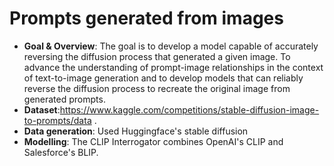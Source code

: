 # Prompts generated from images

- **Goal & Overview**: The goal is to develop a model capable of accurately reversing the diffusion process that generated a given image. To advance the understanding of prompt-image relationships in the context of text-to-image generation and to develop models that can reliably reverse the diffusion process to recreate the original image from generated prompts.
- **Dataset**:https://www.kaggle.com/competitions/stable-diffusion-image-to-prompts/data .
- **Data generation**: Used Huggingface's stable diffusion
- **Modelling**: The CLIP Interrogator combines OpenAI's CLIP and Salesforce's BLIP.

